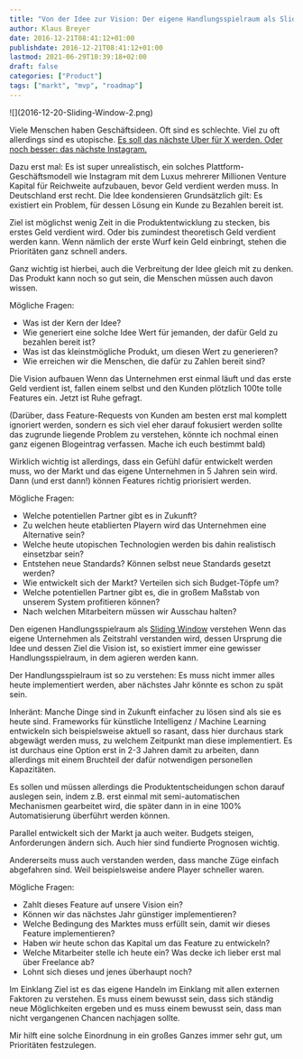 ```yaml
---
title: "Von der Idee zur Vision: Der eigene Handlungsspielraum als Sliding Window"
author: Klaus Breyer
date: 2016-12-21T08:41:12+01:00
publishdate: 2016-12-21T08:41:12+01:00
lastmod: 2021-06-29T10:39:18+02:00
draft: false
categories: ["Product"]
tags: ["markt", "mvp", "roadmap"]
---
```


<!-- wp:image {"id":2038} -->![](2016-12-20-Sliding-Window-2.png)

Viele Menschen haben Geschäftsideen. Oft sind es schlechte. Viel zu oft allerdings sind es utopische. [Es soll das nächste Uber für X werden. Oder noch besser: das nächste Instagram.](https://klaus-breyer.de/blog/entrepreneurship/das-neue-x-fuer-y-ueber-startups-die-plattformen-sein-wollen/1810)

Dazu erst mal: Es ist super unrealistisch, ein solches Plattform-Geschäftsmodell wie Instagram mit dem Luxus mehrerer Millionen Venture Kapital für Reichweite aufzubauen, bevor Geld verdient werden muss. In Deutschland erst recht.
Die Idee kondensieren
Grundsätzlich gilt: Es existiert ein Problem, für dessen Lösung ein Kunde zu Bezahlen bereit ist.

Ziel ist möglichst wenig Zeit in die Produktentwicklung zu stecken, bis erstes Geld verdient wird. Oder bis zumindest theoretisch Geld verdient werden kann. Wenn nämlich der erste Wurf kein Geld einbringt, stehen die Prioritäten ganz schnell anders.

Ganz wichtig ist hierbei, auch die Verbreitung der Idee gleich mit zu denken. Das Produkt kann noch so gut sein, die Menschen müssen auch davon wissen.

Mögliche Fragen:

- Was ist der Kern der Idee?
- Wie generiert eine solche Idee Wert für jemanden, der dafür Geld zu bezahlen bereit ist?
- Was ist das kleinstmögliche Produkt, um diesen Wert zu generieren?
- Wie erreichen wir die Menschen, die dafür zu Zahlen bereit sind?

Die Vision aufbauen
Wenn das Unternehmen erst einmal läuft und das erste Geld verdient ist, fallen einem selbst und den Kunden plötzlich 100te tolle Features ein. Jetzt ist Ruhe gefragt.

(Darüber, dass Feature-Requests von Kunden am besten erst mal komplett ignoriert werden, sondern es sich viel eher darauf fokusiert werden sollte das zugrunde liegende Problem zu verstehen, könnte ich nochmal einen ganz eigenen Blogeintrag verfassen. Mache ich euch bestimmt bald)

Wirklich wichtig ist allerdings, dass ein Gefühl dafür entwickelt werden muss, wo der Markt und das eigene Unternehmen in 5 Jahren sein wird. Dann (und erst dann!) können Features richtig priorisiert werden.

Mögliche Fragen:

- Welche potentiellen Partner gibt es in Zukunft?
- Zu welchen heute etablierten Playern wird das Unternehmen eine Alternative sein?
- Welche heute utopischen Technologien werden bis dahin realistisch einsetzbar sein?
- Entstehen neue Standards? Können selbst neue Standards gesetzt werden?
- Wie entwickelt sich der Markt? Verteilen sich sich Budget-Töpfe um?
- Welche potentiellen Partner gibt es, die in großem Maßstab von unserem System profitieren können?
- Nach welchen Mitarbeitern müssen wir Ausschau halten?

Den eigenen Handlungsspielraum als [Sliding Window](https://de.wikipedia.org/wiki/Sliding_Window) verstehen
Wenn das eigene Unternehmen als Zeitstrahl verstanden wird, dessen Ursprung die Idee und dessen Ziel die Vision ist, so existiert immer eine gewisser Handlungsspielraum, in dem agieren werden kann.

Der Handlungsspielraum ist so zu verstehen: Es muss nicht immer alles heute implementiert werden, aber nächstes Jahr könnte es schon zu spät sein.

Inheränt: Manche Dinge sind in Zukunft einfacher zu lösen sind als sie es heute sind. Frameworks für künstliche Intelligenz / Machine Learning entwickeln sich beispielsweise aktuell so rasant, dass hier durchaus stark abgewägt werden muss, zu welchem Zeitpunkt man diese implementiert. Es ist durchaus eine Option erst in 2-3 Jahren damit zu arbeiten, dann allerdings mit einem Bruchteil der dafür notwendigen personellen Kapazitäten.

Es sollen und müssen allerdings die Produktentscheidungen schon darauf auslegen sein, indem z.B. erst einmal mit semi-automatischen Mechanismen gearbeitet wird, die später dann in in eine 100% Automatisierung überführt werden können.

Parallel entwickelt sich der Markt ja auch weiter. Budgets steigen, Anforderungen ändern sich. Auch hier sind fundierte Prognosen wichtig.

Andererseits muss auch verstanden werden, dass manche Züge einfach abgefahren sind. Weil beispielsweise andere Player schneller waren.

Mögliche Fragen:

- Zahlt dieses Feature auf unsere Vision ein?
- Können wir das nächstes Jahr günstiger implementieren?
- Welche Bedingung des Marktes muss erfüllt sein, damit wir dieses Feature implementieren?
- Haben wir heute schon das Kapital um das Feature zu entwickeln?
- Welche Mitarbeiter stelle ich heute ein? Was decke ich lieber erst mal über Freelance ab?
- Lohnt sich dieses und jenes überhaupt noch?

Im Einklang
Ziel ist es das eigene Handeln im Einklang mit allen externen Faktoren zu verstehen. Es muss einem bewusst sein, dass sich ständig neue Möglichkeiten ergeben und es muss einem bewusst sein, dass man nicht vergangenen Chancen nachjagen sollte.

Mir hilft eine solche Einordnung in ein großes Ganzes immer sehr gut, um Prioritäten festzulegen.
